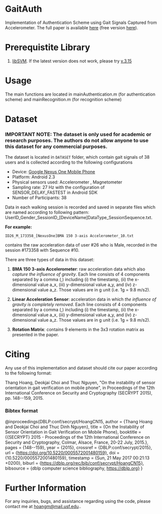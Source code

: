 # GaitAuth
Implementation of Authentication Scheme using Gait Signals Captured from Accelerometer. The full paper is available [here](http://ieeexplore.ieee.org/abstract/document/7518029/) (free version [here](https://arxiv.org/abs/1602.03199)).

# Prerequistite Library

1. [libSVM](https://www.csie.ntu.edu.tw/~cjlin/libsvm/). If the latest version does not work, please try [v.3.15](https://www.csie.ntu.edu.tw/~cjlin/libsvm/oldfiles/)


# Usage
The main functions are located in mainAuthentication.m (for authentication scheme) and mainRecognition.m (for recognition scheme)


# Dataset
### IMPORTANT NOTE: The dataset is only used for academic or research purposes. The authors do not allow anyone to use this dataset for any commercial purposes.

The dataset is located in ``DATASET`` folder, which contain gait signals of 38 users and is collected according to the following configurations

* Device: [Google Nexus One Mobile Phone](http://en.wikipedia.org/wiki/Nexus_One)
* Platform: Android 2.3
* Physical sensors used: Accelerometer , Magnetometer
* Sampling rate: 27 Hz  with the configuration of SENSOR_DELAY_FASTEST in Android SDK
* Number of Participants: 38

Data in each walking session is recorded and saved in separate files which are named according to following pattern:
UserID_Gender_SessionID_[DeviceName]DataType_SessionSequence.txt.

**For example:**

``
ID26_M_173358_[NexusOne]BMA 150 3-axis Accelerometer_10.txt
``

contains the raw acceleration data of user #26 who is Male, recorded in the session #173358 with Sequence #10.

There are three types of data in this dataset:

1. **BMA 150 3-axis Accelerometer**: raw acceleration data which also *capture the influence of gravity*. Each line consists of 4 components separated by a comma (,) including (i) the timestamp, (ii) the x-dimensional value a_x, (iii) y-dimensional value a_y, and (iv) z-dimensional value a_z. Those values are in g unit (i.e. 1g = 9.8 m/s2).

2. **Linear Acceleration Sensor**: acceleration data in which *the influence of gravity is completely removed*. Each line consists of 4 components separated by a comma (,) including (i) the timestamp, (ii) the x-dimensional value a_x, (iii) y-dimensional value a_y, and (iv) z-dimensional value a_z. Those values are in g unit (i.e. 1g = 9.8 m/s2).

3. **Rotation Matrix**: contains 9 elements in the 3x3 rotation matrix as presented in the paper.


# Citing

Any use of this implementation and dataset should cite our paper according to the following format:

Thang Hoang, Deokjai Choi and Thuc Nguyen, "On the instability of sensor orientation in gait verification on mobile phone", in Proceedings of the 12th International Conference on Security and Cryptography (SECRYPT 2015), pp. 148--159, 2015.


### Bibtex format

@inproceedings{DBLP:conf/secrypt/HoangCN15,
  author    = {Thang Hoang and
               Deokjai Choi and
               Thuc Dinh Nguyen},
  title     = {On the Instability of Sensor Orientation in Gait Verification on Mobile
               Phone},
  booktitle = {{SECRYPT} 2015 - Proceedings of the 12th International Conference
               on Security and Cryptography, Colmar, Alsace, France, 20-22 July,
               2015.},
  pages     = {148--159},
  year      = {2015},
  crossref  = {DBLP:conf/secrypt/2015},
  url       = {https://doi.org/10.5220/0005572001480159},
  doi       = {10.5220/0005572001480159},
  timestamp = {Sun, 21 May 2017 00:21:13 +0200},
  biburl    = {https://dblp.org/rec/bib/conf/secrypt/HoangCN15},
  bibsource = {dblp computer science bibliography, https://dblp.org}
}

# Further Information
For any inquiries, bugs, and assistance regarding using the code, please contact me at  [hoangm@mail.usf.edu](mailto:hoangm@mail.usf.edu?Subject=[GaitAuth]%20Inquriy)..
